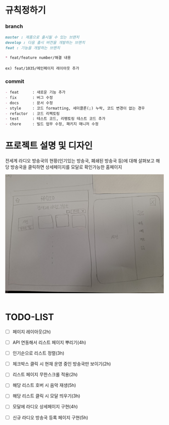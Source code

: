 # 규칙정하기

### branch
```markdown
master : 제품으로 출시될 수 있는 브랜치
develop : 다음 출시 버전을 개발하는 브랜치
feat : 기능을 개발하는 브랜치
```

```markdown
* feat/feature number/해결 내용

ex) feat/1035/메인페이지 레이아웃 추가
```

### commit
```markdown
- feat 		: 새로운 기능 추가
- fix 		: 버그 수정
- docs 		: 문서 수정
- style 	: 코드 formatting, 세미콜론(;) 누락, 코드 변경이 없는 경우
- refactor 	: 코드 리팩토링
- test 		: 테스트 코드, 리팽토링 테스트 코드 추가
- chore 	: 빌드 업무 수정, 패키지 매니저 수정
```



# 프로젝트 설명 및 디자인

전세계 라디오 방송국의 현황(인기있는 방송국, 폐쇄된 방송국 등)에 대해 살펴보고 해당 방송국을 클릭하면 상세페이지를 모달로 확인가능한 홈페이지

![](./src/imgs/design.jpg)
<img src="">


# TODO-LIST

- [ ] 페이지 레이아웃(2h)

- [ ] API 연동해서 리스트 페이지 뿌리기(4h)

- [ ] 인기순으로 리스트 정렬(3h)

- [ ] 체크박스 클릭 시 현재 운영 중인 방송국만 보이기(2h)

- [ ] 리스트 페이지 무한스크롤 적용(2h)

- [ ] 해당 리스트 호버 시 음악 재생(5h)

- [ ] 해당 리스트 클릭 시 모달 띄우기(3h)

- [ ] 모달에 라디오 상세페이지 구현(4h)

- [ ] 신규 라디오 방송국 등록 페이지 구현(5h)


